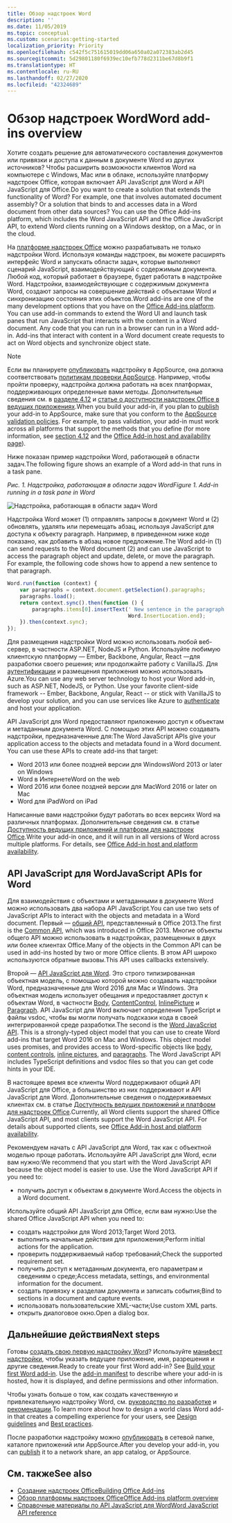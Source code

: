 ```yaml
---
title: Обзор надстроек Word
description: ''
ms.date: 11/05/2019
ms.topic: conceptual
ms.custom: scenarios:getting-started
localization_priority: Priority
ms.openlocfilehash: c542f5c751615019dd06a650a02a072383ab2d45
ms.sourcegitcommit: 5d29801180f6939ec10efb778d2311be67d8b9f1
ms.translationtype: HT
ms.contentlocale: ru-RU
ms.lasthandoff: 02/27/2020
ms.locfileid: "42324689"
---
```

# <a name="word-add-ins-overview"></a><span data-ttu-id="5a077-102">Обзор надстроек Word</span><span class="sxs-lookup"><span data-stu-id="5a077-102">Word add-ins overview</span></span>

<span data-ttu-id="5a077-p101">Хотите создать решение для автоматического составления документов или привязки и доступа к данным в документе Word из других источников? Чтобы расширить возможности клиентов Word на компьютере с Windows, Mac или в облаке, используйте платформу надстроек Office, которая включает API JavaScript для Word и API JavaScript для Office.</span><span class="sxs-lookup"><span data-stu-id="5a077-p101">Do you want to create a solution that extends the functionality of Word? For example, one that involves automated document assembly? Or a solution that binds to and accesses data in a Word document from other data sources? You can use the Office Add-ins platform, which includes the Word JavaScript API and the Office JavaScript API, to extend Word clients running on a Windows desktop, on a Mac, or in the cloud.</span></span>

<span data-ttu-id="5a077-p102">На [платформе надстроек Office](../overview/office-add-ins.md) можно разрабатывать не только надстройки Word. Используя команды надстроек, вы можете расширять интерфейс Word и запускать области задач, которые выполняют сценарий JavaScript, взаимодействующий с содержимым документа. Любой код, который работает в браузере, будет работать в надстройке Word. Надстройки, взаимодействующие с содержимым документа Word, создают запросы на совершение действий с объектами Word и синхронизацию состояния этих объектов.</span><span class="sxs-lookup"><span data-stu-id="5a077-p102">Word add-ins are one of the many development options that you have on the [Office Add-ins platform](../overview/office-add-ins.md). You can use add-in commands to extend the Word UI and launch task panes that run JavaScript that interacts with the content in a Word document. Any code that you can run in a browser can run in a Word add-in. Add-ins that interact with content in a Word document create requests to act on Word objects and synchronize object state.</span></span> 

> [!NOTE]
> <span data-ttu-id="5a077-p103">Если вы планируете [опубликовать](../publish/publish.md) надстройку в AppSource, она должна соответствовать [политикам проверки AppSource](/office/dev/store/validation-policies). Например, чтобы пройти проверку, надстройка должна работать на всех платформах, поддерживающих определенные вами методы. Дополнительные сведения см. в [разделе 4.12](/office/dev/store/validation-policies#4-apps-and-add-ins-behave-predictably) и [статье о доступности надстроек Office в ведущих приложениях](../overview/office-add-in-availability.md).</span><span class="sxs-lookup"><span data-stu-id="5a077-p103">When you build your add-in, if you plan to [publish](../publish/publish.md) your add-in to AppSource, make sure that you conform to the [AppSource validation policies](/office/dev/store/validation-policies). For example, to pass validation, your add-in must work across all platforms that support the methods that you define (for more information, see [section 4.12](/office/dev/store/validation-policies#4-apps-and-add-ins-behave-predictably) and the [Office Add-in host and availability page](../overview/office-add-in-availability.md)).</span></span>

<span data-ttu-id="5a077-113">Ниже показан пример надстройки Word, работающей в области задач.</span><span class="sxs-lookup"><span data-stu-id="5a077-113">The following figure shows an example of a Word add-in that runs in a task pane.</span></span>

<span data-ttu-id="5a077-114">*Рис. 1. Надстройка, работающая в области задач Word*</span><span class="sxs-lookup"><span data-stu-id="5a077-114">*Figure 1. Add-in running in a task pane in Word*</span></span>

![Надстройка, работающая в области задач Word](../images/word-add-in-show-host-client.png)

<span data-ttu-id="5a077-p104">Надстройка Word может (1) отправлять запросы в документ Word и (2) обновлять, удалять или перемещать абзац, используя JavaScript для доступа к объекту paragraph. Например, в приведенном ниже коде показано, как добавить в абзац новое предложение.</span><span class="sxs-lookup"><span data-stu-id="5a077-p104">The Word add-in (1) can send requests to the Word document (2) and can use JavaScript to access the paragraph object and update, delete, or move the paragraph. For example, the following code shows how to append a new sentence to that paragraph.</span></span>

```js
Word.run(function (context) {
    var paragraphs = context.document.getSelection().paragraphs;
    paragraphs.load();
    return context.sync().then(function () {
        paragraphs.items[0].insertText(' New sentence in the paragraph.',
                                       Word.InsertLocation.end);
    }).then(context.sync);
});

```

<span data-ttu-id="5a077-p105">Для размещения надстройки Word можно использовать любой веб-сервер, в частности ASP.NET, NodeJS и Python. Используйте любимую клиентскую платформу — Ember, Backbone, Angular, React —для разработки своего решения; или продолжайте работу с VanillaJS. Для [аутентификации](../develop/overview-authn-authz.md) и размещения приложения можно использовать Azure.</span><span class="sxs-lookup"><span data-stu-id="5a077-p105">You can use any web server technology to host your Word add-in, such as ASP.NET, NodeJS, or Python. Use your favorite client-side framework -- Ember, Backbone, Angular, React -- or stick with VanillaJS to develop your solution, and you can use services like Azure to [authenticate](../develop/overview-authn-authz.md) and host your application.</span></span>

<span data-ttu-id="5a077-p106">API JavaScript для Word предоставляют приложению доступ к объектам и метаданным документа Word. С помощью этих API можно создавать надстройки, предназначенные для:</span><span class="sxs-lookup"><span data-stu-id="5a077-p106">The Word JavaScript APIs give your application access to the objects and metadata found in a Word document. You can use these APIs to create add-ins that target:</span></span>

* <span data-ttu-id="5a077-122">Word 2013 или более поздней версии для Windows</span><span class="sxs-lookup"><span data-stu-id="5a077-122">Word 2013 or later on Windows</span></span>
* <span data-ttu-id="5a077-123">Word в Интернете</span><span class="sxs-lookup"><span data-stu-id="5a077-123">Word on the web</span></span>
* <span data-ttu-id="5a077-124">Word 2016 или более поздней версии для Mac</span><span class="sxs-lookup"><span data-stu-id="5a077-124">Word 2016 or later on Mac</span></span>
* <span data-ttu-id="5a077-125">Word для iPad</span><span class="sxs-lookup"><span data-stu-id="5a077-125">Word on iPad</span></span>

<span data-ttu-id="5a077-p107">Написанные вами надстройки будут работать во всех версиях Word на различных платформах. Дополнительные сведения см. в статье [Доступность ведущих приложений и платформ для надстроек Office](../overview/office-add-in-availability.md).</span><span class="sxs-lookup"><span data-stu-id="5a077-p107">Write your add-in once, and it will run in all versions of Word across multiple platforms. For details, see [Office Add-in host and platform availability](../overview/office-add-in-availability.md).</span></span>

## <a name="javascript-apis-for-word"></a><span data-ttu-id="5a077-128">API JavaScript для Word</span><span class="sxs-lookup"><span data-stu-id="5a077-128">JavaScript APIs for Word</span></span>

<span data-ttu-id="5a077-129">Для взаимодействия с объектами и метаданными в документе Word можно использовать два набора API JavaScript.</span><span class="sxs-lookup"><span data-stu-id="5a077-129">You can use two sets of JavaScript APIs to interact with the objects and metadata in a Word document.</span></span> <span data-ttu-id="5a077-130">Первый — [общий API](/javascript/api/office), представленный в Office 2013.</span><span class="sxs-lookup"><span data-stu-id="5a077-130">The first is the [Common API](/javascript/api/office), which was introduced in Office 2013.</span></span> <span data-ttu-id="5a077-131">Многие объекты общего API можно использовать в надстройках, размещенных в двух или более клиентах Office.</span><span class="sxs-lookup"><span data-stu-id="5a077-131">Many of the objects in the Common API can be used in add-ins hosted by two or more Office clients.</span></span> <span data-ttu-id="5a077-132">В этом API широко используются обратные вызовы.</span><span class="sxs-lookup"><span data-stu-id="5a077-132">This API uses callbacks extensively.</span></span>

<span data-ttu-id="5a077-p109">Второй — [API JavaScript для Word](/javascript/api/word). Это строго типизированная объектная модель, с помощью которой можно создавать надстройки Word, предназначенные для Word 2016 для Mac и Windows. Эта объектная модель использует обещания и предоставляет доступ к объектам Word, в частности [Body](/javascript/api/word/word.body), [ContentControl](/javascript/api/word/word.contentcontrol), [InlinePicture](/javascript/api/word/word.inlinepicture) и [Paragraph](/javascript/api/word/word.paragraph). API JavaScript для Word включает определения TypeScript и файлы vsdoc, чтобы вы могли получать подсказки кода в своей интегрированной среде разработки.</span><span class="sxs-lookup"><span data-stu-id="5a077-p109">The second is the [Word JavaScript API](/javascript/api/word). This is a strongly-typed object model that you can use to create Word add-ins that target Word 2016 on Mac and Windows. This object model uses promises, and provides access to Word-specific objects like [body](/javascript/api/word/word.body), [content controls](/javascript/api/word/word.contentcontrol), [inline pictures](/javascript/api/word/word.inlinepicture), and [paragraphs](/javascript/api/word/word.paragraph). The Word JavaScript API includes TypeScript definitions and vsdoc files so that you can get code hints in your IDE.</span></span>

<span data-ttu-id="5a077-p110">В настоящее время все клиенты Word поддерживают общий API JavaScript для Office, а большинство из них поддерживают и API JavaScript для Word. Дополнительные сведения о поддерживаемых клиентах см. в статье [Доступность ведущих приложений и платформ для надстроек Office](../overview/office-add-in-availability.md).</span><span class="sxs-lookup"><span data-stu-id="5a077-p110">Currently, all Word clients support the shared Office JavaScript API, and most clients support the Word JavaScript API. For details about supported clients, see [Office Add-in host and platform availability](../overview/office-add-in-availability.md).</span></span>

<span data-ttu-id="5a077-p111">Рекомендуем начать с API JavaScript для Word, так как с объектной моделью проще работать. Используйте API JavaScript для Word, если вам нужно:</span><span class="sxs-lookup"><span data-stu-id="5a077-p111">We recommend that you start with the Word JavaScript API because the object model is easier to use. Use the Word JavaScript API if you need to:</span></span>

* <span data-ttu-id="5a077-141">получить доступ к объектам в документе Word.</span><span class="sxs-lookup"><span data-stu-id="5a077-141">Access the objects in a Word document.</span></span>

<span data-ttu-id="5a077-142">Используйте общий API JavaScript для Office, если вам нужно:</span><span class="sxs-lookup"><span data-stu-id="5a077-142">Use the shared Office JavaScript API when you need to:</span></span>

* <span data-ttu-id="5a077-143">создать надстройки для Word 2013;</span><span class="sxs-lookup"><span data-stu-id="5a077-143">Target Word 2013.</span></span>
* <span data-ttu-id="5a077-144">выполнить начальные действия для приложения;</span><span class="sxs-lookup"><span data-stu-id="5a077-144">Perform initial actions for the application.</span></span>
* <span data-ttu-id="5a077-145">проверить поддерживаемый набор требований;</span><span class="sxs-lookup"><span data-stu-id="5a077-145">Check the supported requirement set.</span></span>
* <span data-ttu-id="5a077-146">получить доступ к метаданным документа, его параметрам и сведениям о среде;</span><span class="sxs-lookup"><span data-stu-id="5a077-146">Access metadata, settings, and environmental information for the document.</span></span>
* <span data-ttu-id="5a077-147">создать привязку к разделам документа и записать события;</span><span class="sxs-lookup"><span data-stu-id="5a077-147">Bind to sections in a document and capture events.</span></span>
* <span data-ttu-id="5a077-148">использовать пользовательские XML-части;</span><span class="sxs-lookup"><span data-stu-id="5a077-148">Use custom XML parts.</span></span>
* <span data-ttu-id="5a077-149">открыть диалоговое окно.</span><span class="sxs-lookup"><span data-stu-id="5a077-149">Open a dialog box.</span></span>

## <a name="next-steps"></a><span data-ttu-id="5a077-150">Дальнейшие действия</span><span class="sxs-lookup"><span data-stu-id="5a077-150">Next steps</span></span>

<span data-ttu-id="5a077-p112">Готовы [создать свою первую надстройку Word](word-add-ins.md)? Используйте [манифест надстройки](../develop/add-in-manifests.md), чтобы указать ведущее приложение, имя, разрешения и другие сведения.</span><span class="sxs-lookup"><span data-stu-id="5a077-p112">Ready to create your first Word add-in? See [Build your first Word add-in](word-add-ins.md). Use the [add-in manifest](../develop/add-in-manifests.md) to describe where your add-in is hosted, how it is displayed, and define permissions and other information.</span></span>

<span data-ttu-id="5a077-154">Чтобы узнать больше о том, как создать качественную и привлекательную надстройку Word, см. [руководство по разработке](../design/add-in-design.md) и [рекомендации](../concepts/add-in-development-best-practices.md).</span><span class="sxs-lookup"><span data-stu-id="5a077-154">To learn more about how to design a world class Word add-in that creates a compelling experience for your users, see [Design guidelines](../design/add-in-design.md) and [Best practices](../concepts/add-in-development-best-practices.md).</span></span>

<span data-ttu-id="5a077-155">После разработки надстройку можно [опубликовать](../publish/publish.md) в сетевой папке, каталоге приложений или AppSource.</span><span class="sxs-lookup"><span data-stu-id="5a077-155">After you develop your add-in, you can [publish](../publish/publish.md) it to a network share, an app catalog, or AppSource.</span></span>

## <a name="see-also"></a><span data-ttu-id="5a077-156">См. также</span><span class="sxs-lookup"><span data-stu-id="5a077-156">See also</span></span>

* [<span data-ttu-id="5a077-157">Создание надстроек Office</span><span class="sxs-lookup"><span data-stu-id="5a077-157">Building Office Add-ins</span></span>](../overview/office-add-ins-fundamentals.md)
* [<span data-ttu-id="5a077-158">Обзор платформы надстроек Office</span><span class="sxs-lookup"><span data-stu-id="5a077-158">Office Add-ins platform overview</span></span>](../overview/office-add-ins.md)
* [<span data-ttu-id="5a077-159">Справочные материалы по API JavaScript для Word</span><span class="sxs-lookup"><span data-stu-id="5a077-159">Word JavaScript API reference</span></span>](/office/dev/add-ins/reference/overview/word-add-ins-reference-overview)
